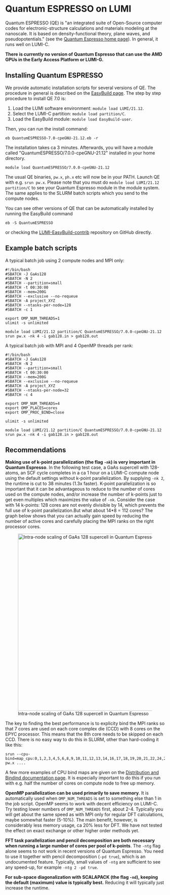 # Quantum ESPRESSO on LUMI

Quantum ESPRESSO (QE) is "an integrated suite of Open-Source computer codes for electronic-structure calculations and materials modeling at the nanoscale. It is based on density-functional theory, plane waves, and pseudopotentials." (see the [Quantum Espresso home page](https://www.vasp.at/)). In general, it runs well on LUMI-C.

**There is currently no version of Quantum Espresso that can use the AMD GPUs in the Early Access Platform or LUMI-G.**

## Installing Quantum ESPRESSO

We provide automatic installation scripts for several versions of QE. The procedure in general is described on the [EasyBuild page](../installing/easybuild.md). The step by step procedure to install QE  7.0 is:

1. Load the LUMI software environment: `module load LUMI/21.12`.
2. Select the LUMI-C partition: `module load partition/C`.
3. Load the EasyBuild module: `module load EasyBuild-user`.

Then, you can run the install command:

    eb QuantumESPRESSO-7.0-cpeGNU-21.12.eb -r

The installation takes ca 3 minutes. Afterwards, you will have a module called "QuantumESPRESSO/7.0.0-cpeGNU-21.12" installed in your home directory.

    module load QuantumESPRESSO/7.0.0-cpeGNU-21.12

The usual QE binaries, `pw.x`, `ph.x` etc will now be in your PATH. Launch QE with e.g. `srun pw.x`. Please note that you must do `module load LUMI/21.12 partition/C` to see your Quantum Espresso module in the module system. The same applies to the SLURM batch scripts which you send to the compute nodes.

You can see other versions of QE that can be automatically installed by running the EasyBuild command

    eb -S QuantumESPRESSO

or checking the [LUMI-EasyBuild-contrib](https://github.com/Lumi-supercomputer/LUMI-EasyBuild-contrib/tree/main/easybuild/easyconfigs/q/QuantumESPRESSO) repository on GitHub directly.

## Example batch scripts 

A typical batch job using 2 compute nodes and MPI only:

    #!/bin/bash
    #SBATCH -J GaAs128 
    #SBATCH -N 2
    #SBATCH --partition=small
    #SBATCH -t 00:30:00
    #SBATCH --mem=200G
    #SBATCH --exclusive --no-requeue
    #SBATCH -A project_XYZ
    #SBATCH --ntasks-per-node=128
    #SBATCH -c 1

    export OMP_NUM_THREADS=1
    ulimit -s unlimited

    module load LUMI/21.12 partition/C QuantumESPRESSO/7.0.0-cpeGNU-21.12
    srun pw.x -nk 4 -i gab128.in > gab128.out

A typical batch job with MPI and 4 OpenMP threads per rank:

    #!/bin/bash
    #SBATCH -J GaAs128 
    #SBATCH -N 2
    #SBATCH --partition=small
    #SBATCH -t 00:30:00
    #SBATCH --mem=200G
    #SBATCH --exclusive --no-requeue
    #SBATCH -A project_XYZ
    #SBATCH --ntasks-per-node=32
    #SBATCH -c 4

    export OMP_NUM_THREADS=4
    export OMP_PLACES=cores
    export OMP_PROC_BIND=close

    ulimit -s unlimited

    module load LUMI/21.12 partition/C QuantumESPRESSO/7.0.0-cpeGNU-21.12
    srun pw.x -nk 4 -i gab128.in > gab128.out

## Recommendations

**Making use of k-point parallelization (the flag `-nk`) is very important in Quantum Espresso**. In the following test case, a GaAs supercell with 128-atoms, an SCF cycle completes in a ca 1 hour on a LUMI-C compute node using the default settings without k-point parallelization. By supplying `-nk 2`, the runtime is cut to 38 minutes (1.3x faster). K-point parallelization is so important that it can be advantageous to reduce to the number of cores used on the compute nodes, and/or increase the number of k-points just to get even multiples which maximizes the value of `-nk`. Consider the case with 14 k-points: 128 cores are not evenly divisible by 14, which prevents the full use of k-point parallelization.But what about 14*8 = 112 cores? The graph below shows that you can actually gain speed by reducing the number of active cores and carefully placing the MPI ranks on the right processor cores.

<figure>
  <img 
    src="/software/packages/gab128-qe-intranode.png" 
    width="560"
    alt="Intra-node scaling of GaAs 128 supercell in Quantum Espresso on LUMI-C"
  >
  <figcaption>Intra-node scaling of GaAs 128 supercell in Quantum Espresso</figcaption>
</figure>

The key to finding the best performance is to explicity bind the MPI ranks so that 7 cores are used on each core complex die (CCD) with 8 cores on the EPYC processor. This means that the 8th core needs to be skipped on each CCD. There is no easy way to do this in SLURM, other than hard-coding it like this:

    srun --cpu-bind=map_cpu:0,1,2,3,4,5,6,8,9,10,11,12,13,14,16,17,18,19,20,21,22,24,25,26,27,28,29,30,32,33,34,35,36,37,38,40,41,42,43,44,45,46,48,49,50,51,52,53,54,56,57,58,59,60,61,62,64,65,66,67,68,69,70,72,73,74,75,76,77,78,80,81,82,83,84,85,86,88,89,90,91,92,93,94,96,97,98,99,100,101,102,104,105,106,107,108,109,110,112,113,114,115,116,117,118,120,121,122,123,124,125,126 pw.x ....

A few more examples of CPU bind maps are given on the [Distribution and Bindind documentation page](/computing/jobs/distribution-binding/). It is especially important to do this if you run with e.g. half the number of cores on compute node to free up memory.

**OpenMP parallelization can be used primarily to save memory**. It is automatically used when `OMP_NUM_THREADS` is set to something else than 1 in the job script. OpenMP seems to work with decent efficiency on LUMI-C. Try testing lower numbers of `OMP_NUM_THREADS` first, about 2-4. Typically you will get about the same speed as with MPI only for regular DFT calculations, maybe somewhat faster (5-10%). The main benefit, however, is considerably less memory usage, ca 20% less for DFT. We have not tested the effect on exact exchange or other higher order methods yet.

**FFT task parallelization and pencil decomposition are both necessary when running a large number of cores per pool of k-points**. The `-ntg` flag alone seems to not work in recent versions of Quantum Espresso. You need to use it together with pencil decomposition (`-pd true`), which is an undocumented feature. Typically, small values of `-ntg` are sufficient to see any speed-up, for example `-ntg 2 -pd true`.

**For sub-space diagonalization with SCALAPACK (the flag `-nd`), keeping the default (maximum) value is typically best.** Reducing it will typically just increase the runtime.

